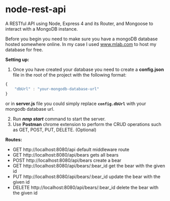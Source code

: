 # node-rest-api
A RESTful API using Node, Express 4 and its Router, and Mongoose to interact with a MongoDB instance. 

Before you begin you need to make sure you have a mongoDB database hosted somewhere online. In my case I used www.mlab.com to host my database for free.

**Setting up:**

1. Once you have created your database you need to create a **config.json** file in the root of the project with the following format:
```javascript
{
    "dbUrl" : "your-mongodb-database-url"
}
```
   or in **server.js** file you could simply replace **```config.dbUrl```** with your mongodb database url.

2. Run **_nmp start_** command to start the server.
3. Use **Postman** chrome extension to perform the CRUD operations such as GET, POST, PUT, DELETE. (Optional)

**Routes:**
- GET http://localhost:8080/api default middleware route
- GET http://localhost:8080/api/bears gets all bears
- POST http://localhost:8080/api/bears create a bear
- GET http://localhost:8080/api/bears/:bear_id get the bear with the given id
- PUT http://localhost:8080/api/bears/:bear_id update the bear with the given id
- DELETE http://localhost:8080/api/bears/:bear_id delete the bear with the given id

